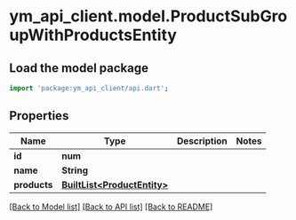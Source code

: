 # ym_api_client.model.ProductSubGroupWithProductsEntity

## Load the model package
```dart
import 'package:ym_api_client/api.dart';
```

## Properties
Name | Type | Description | Notes
------------ | ------------- | ------------- | -------------
**id** | **num** |  | 
**name** | **String** |  | 
**products** | [**BuiltList&lt;ProductEntity&gt;**](ProductEntity.md) |  | 

[[Back to Model list]](../README.md#documentation-for-models) [[Back to API list]](../README.md#documentation-for-api-endpoints) [[Back to README]](../README.md)



